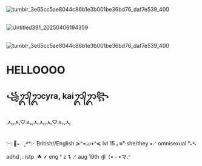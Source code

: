 
![tumblr_3e65cc5ae8044c86b1e3b001be36bd76_daf7e539_400](https://github.com/user-attachments/assets/45a2360b-05c4-4a04-9a2b-8e4542805352)


<br> ![Untitled391_20250406194359](https://github.com/user-attachments/assets/a34f2fbe-8e94-4231-aa1b-169b3beab2ba)

<br> ![tumblr_3e65cc5ae8044c86b1e3b001be36bd76_daf7e539_400](https://github.com/user-attachments/assets/e8aa864d-b25d-4d17-9020-002fffa8f9b0)


# HELLOOOO
## ꧁ᬊ᭄ᬊcyra, kaiᬊ᭄ᬊ꧂

<br> ﮩ٨ـﮩﮩ٨ـ♡ﮩ٨ـﮩﮩ٨ـﮩ٨ـﮩﮩ٨ـ♡ﮩ٨ـﮩﮩ٨ـ

<br> :-: 🪼⋆.ೃ࿔*:･ British//English ≽^•⩊•^≼ lvl 15 ｡𖦹°‧she/they ⭑.ᐟ omnisexual °˖➴ adhd ּ ֶָ֢. istp .☘︎ ⸙ eng ᶻ 𝗓 𐰁 .ᐟ aug 19th ദ്ദി（• ˕ •マ.ᐟ
